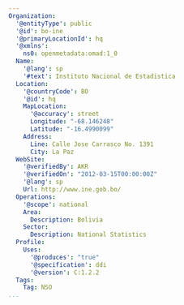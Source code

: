 ```yaml
---
Organization:
  '@entityType': public
  '@id': bo-ine
  '@primaryLocationId': hq
  '@xmlns':
    ns0: openmetadata:omad:1_0
  Name:
    '@lang': sp
    '#text': Instituto Nacional de Estadistica
  Location:
    '@countryCode': BO
    '@id': hq
    MapLocation:
      '@accuracy': street
      Longitude: "-68.146248"
      Latitude: "-16.4990099"
    Address:
      Line: Calle Jose Carrasco No. 1391
      City: La Paz
  WebSite:
    '@verifiedBy': AKR
    '@verifiedOn': "2012-03-15T00:00:00Z"
    '@lang': sp
    Url: http://www.ine.gob.bo/
  Operations:
    '@scope': national
    Area:
      Description: Bolivia
    Sector:
      Description: National Statistics
  Profile:
    Uses:
      '@produces': "true"
      '@specification': ddi
      '@version': C:1.2.2
  Tags:
    Tag: NSO
...
```


